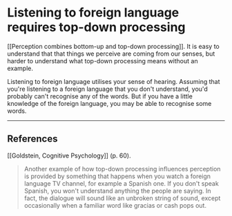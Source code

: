 # Listening to foreign language requires top-down processing
[[Perception combines bottom-up and top-down processing]]. It is easy to understand that that things we perceive are coming from our senses, but harder to understand what top-down processing means without an example.

Listening to foreign language utilises your sense of hearing. Assuming that you're listening to a foreign language that you don't understand, you'd probably can't recognise any of the words. But if you have a little knowledge of the foreign language, you may be able to recognise some words.

- - -
## References
[[Goldstein, Cognitive Psychology]] (p. 60).
> Another example of how top-down processing influences perception is provided by something that happens when you watch a foreign language TV channel, for example a Spanish one. If you don't speak Spanish, you won't understand anything the people are saying. In fact, the dialogue will sound like an unbroken string of sound, except occasionally when a familiar word like gracias or cash pops out.

<!-- #evergreen -->

<!-- {BearID:CD114A30-7960-4CB2-8B7A-CCF77B484669-5941-00000745E725AE62} -->
